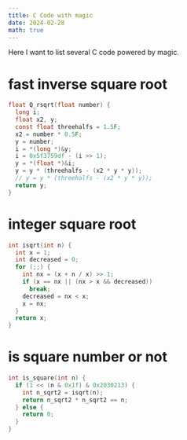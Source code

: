 ```yaml
---
title: C Code with magic
date: 2024-02-28
math: true
---
```

Here I want to list several C code powered by magic.

# fast inverse square root
```c
float Q_rsqrt(float number) {
  long i;
  float x2, y;
  const float threehalfs = 1.5F;
  x2 = number * 0.5F;
  y = number;
  i = *(long *)&y;
  i = 0x5f3759df - (i >> 1);
  y = *(float *)&i;
  y = y * (threehalfs - (x2 * y * y));
  // y = y * (threehalfs - (x2 * y * y));
  return y;
}
```

# integer square root
```c
int isqrt(int n) {
  int x = 1;
  int decreased = 0;
  for (;;) {
    int nx = (x + n / x) >> 1;
    if (x == nx || (nx > x && decreased))
      break;
    decreased = nx < x;
    x = nx;
  }
  return x;
}
```

# is square number or not
```c
int is_square(int n) {
  if (1 << (n & 0x1f) & 0x2030213) {
    int n_sqrt2 = isqrt(n);
    return n_sqrt2 * n_sqrt2 == n;
  } else {
    return 0;
  }
}
```